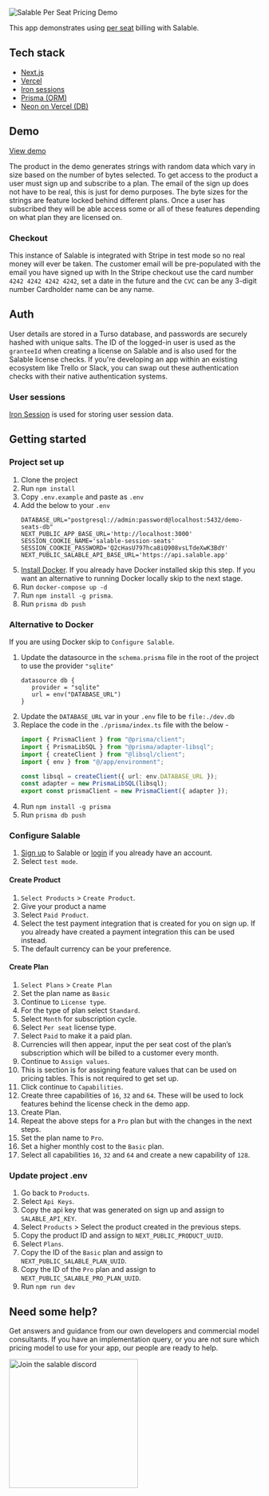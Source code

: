 ![Salable Per Seat Pricing Demo](https://raw.githubusercontent.com/Salable/seats-demo/refs/heads/main/public/per-seat-banner.gif)

This app demonstrates using [per seat](https://www.salable.app/features/per-seat-pricing) billing with Salable.

## Tech stack
- [Next.js](http://Next.js)
- [Vercel](https://vercel.com/docs)
- [Iron sessions](https://github.com/vvo/iron-session)
- [Prisma (ORM)](https://www.prisma.io/)
- [Neon on Vercel (DB)](https://neon.tech/docs/guides/vercel-overview)

## Demo

[View demo](https://seats-demo.vercel.app/)

The product in the demo generates strings with random data which vary in size based on the number of bytes selected. To get access to the product a user must sign up and subscribe to a plan. The email of the sign up does not have to be real, this is just for demo purposes. The byte sizes for the strings are feature locked behind different plans. Once a user has subscribed they will be able access some or all of these features depending on what plan they are licensed on.

### Checkout
This instance of Salable is integrated with Stripe in test mode so no real money will ever be taken.
The customer email will be pre-populated with the email you have signed up with
In the Stripe checkout use the card number `4242 4242 4242 4242`, set a date in the future and the `CVC` can be any 3-digit number
Cardholder name can be any name.


## Auth
User details are stored in a Turso database, and passwords are securely hashed with unique salts. The ID of the logged-in user is used as the `granteeId` when creating a license on Salable and is also used for the Salable license checks. If you're developing an app within an existing ecosystem like Trello or Slack, you can swap out these authentication checks with their native authentication systems.

### User sessions
[Iron Session](https://github.com/vvo/iron-session) is used for storing user session data. 

## Getting started
### Project set up
1. Clone the project
2. Run `npm install`
3. Copy `.env.example` and paste as `.env`
4. Add the below to your `.env`
    ```
    DATABASE_URL="postgresql://admin:password@localhost:5432/demo-seats-db"
    NEXT_PUBLIC_APP_BASE_URL='http://localhost:3000'
    SESSION_COOKIE_NAME='salable-session-seats'
    SESSION_COOKIE_PASSWORD='Q2cHasU797hca8iQ908vsLTdeXwK3BdY'
    NEXT_PUBLIC_SALABLE_API_BASE_URL='https://api.salable.app'
    ```
5. [Install Docker](https://www.docker.com/get-started/). If you already have Docker installed skip this step. If you want an alternative to running Docker locally skip to the next stage.
6. Run `docker-compose up -d`
7. Run `npm install -g prisma`. 
8. Run `prisma db push`

### Alternative to Docker
If you are using Docker skip to `Configure Salable`.
1. Update the datasource in the `schema.prisma` file in the root of the project to use the provider `"sqlite"`
   ```
   datasource db {  
      provider = "sqlite"  
      url = env("DATABASE_URL")
   }
   ```
2. Update the `DATABASE_URL` var in your `.env` file to be `file:./dev.db`
3. Replace the code in the `./prisma/index.ts` file with the below -
   ```typescript
   import { PrismaClient } from "@prisma/client";
   import { PrismaLibSQL } from "@prisma/adapter-libsql";
   import { createClient } from "@libsql/client";
   import { env } from "@/app/environment";
   
   const libsql = createClient({ url: env.DATABASE_URL });
   const adapter = new PrismaLibSQL(libsql);
   export const prismaClient = new PrismaClient({ adapter });
   ```
4. Run `npm install -g prisma`
5. Run `prisma db push`

### Configure Salable
1. [Sign up](https://salable.app/login) to Salable or [login](https://salable.app/login) if you already have an account.
2. Select `test mode`.
#### Create Product
1. `Select Products` > `Create Product`.
2. Give your product a name
3. Select `Paid Product`.
4. Select the test payment integration that is created for you on sign up. If you already have created a payment integration this can be used instead.
5. The default currency can be your preference.
#### Create Plan
1. `Select Plans` > `Create Plan`
2. Set the plan name as `Basic`
3. Continue to `License type`.
4. For the type of plan select `Standard`.
5. Select `Month` for subscription cycle.
6. Select `Per seat` license type. 
7. Select `Paid` to make it a paid plan.
8. Currencies will then appear, input the per seat cost of the plan’s subscription which will be billed to a customer every month.
9. Continue to `Assign values`.
10. This is section is for assigning feature values that can be used on pricing tables. This is not required to get set up.
11. Click continue to `Capabilities`.
12. Create three capabilities of `16`, `32` and `64`. These will be used to lock features behind the license check in the demo app.
13. Create Plan.
14. Repeat the above steps for a `Pro` plan but with the changes in the next steps.
15. Set the plan name to `Pro`.
16. Set a higher monthly cost to the `Basic` plan.
17. Select all capabilities `16`, `32` and `64` and create a new capability of `128`.

### Update project .env
1. Go back to `Products`.
2. Select `Api Keys`.
3. Copy the api key that was generated on sign up and assign to `SALABLE_API_KEY`.
4. Select `Products` > Select the product created in the previous steps.
5. Copy the product ID and assign to `NEXT_PUBLIC_PRODUCT_UUID`.
6. Select `Plans`.
7. Copy the ID of the `Basic` plan and assign to `NEXT_PUBLIC_SALABLE_PLAN_UUID`.
8. Copy the ID of the `Pro` plan and assign to `NEXT_PUBLIC_SALABLE_PRO_PLAN_UUID`.
9. Run `npm run dev`

## Need some help?
Get answers and guidance from our own developers and commercial model consultants. If you have an implementation query, or you are not sure which pricing model to use for your app, our people are ready to help.

<a href="https://discord.com/channels/1064480618546737163/1219751191483781214">
<img alt="Join the salable discord" src="https://raw.githubusercontent.com/Salable/seats-demo/refs/heads/main/public/discord-button.png" width="258" />
</a>